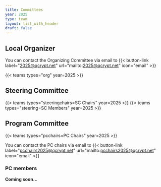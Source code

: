 ```yaml
---
title: Committees
year: 2025
type: team
layout: list_with_header
draft: false
---
```


## Local Organizer

You can contact the Organizing Committee via email to {{< button-link label="2025@qcrypt.net" url="mailto:2025@qcrypt.net" icon="email" >}}

{{< teams types="org" year=2025 >}}

## Steering Committee

{{< teams types="steeringchairs=SC Chairs" year=2025 >}}
{{< teams types="steering=SC Members" year=2025 >}}

## Program Committee

{{< teams types="pcchairs=PC Chairs" year=2025 >}}

You can contact the PC chairs via email to {{< button-link label="pcchairs2025@qcrypt.net" url="mailto:pcchairs2025@qcrypt.net" icon="email" >}}<br>

### PC members

**Coming soon...**
